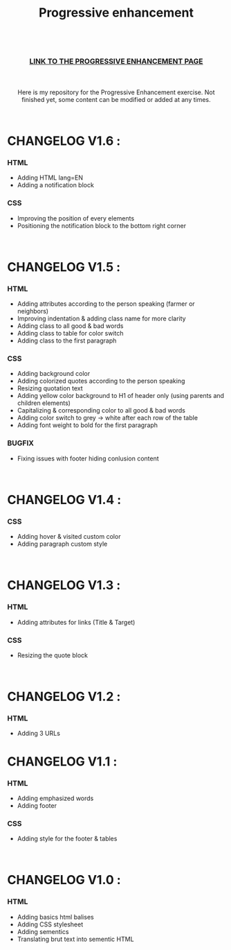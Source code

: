 # <p align="center">Progressive enhancement</p><br>
### <p align="center"> <a href="https://saphido.github.io/progressive-enhancement/">LINK TO THE PROGRESSIVE ENHANCEMENT PAGE</a> </p><br>

<p align="center"> Here is my repository for the Progressive Enhancement exercise. Not finished yet, some content can be modified or added at any times. <p><br>

# CHANGELOG V1.6 :

### HTML

* Adding HTML lang=EN
* Adding a notification block

### CSS
* Improving the position of every elements
* Positioning the notification block to the bottom right corner

<br>

# CHANGELOG V1.5 :

### HTML

* Adding attributes according to the person speaking (farmer or neighbors)
* Improving indentation & adding class name for more clarity
* Adding class to all good & bad words
* Adding class to table for color switch
* Adding class to the first paragraph

### CSS
* Adding background color
* Adding colorized quotes according to the person speaking
* Resizing quotation text
* Adding yellow color background to H1 of header only (using parents and children elements)
* Capitalizing & corresponding color to all good & bad words
* Adding color switch to grey -> white after each row of the table
* Adding font weight to bold for the first paragraph

### BUGFIX
* Fixing issues with footer hiding conlusion content

<br>

# CHANGELOG V1.4 :


### CSS
* Adding hover & visited custom color
* Adding paragraph custom style

<br>

# CHANGELOG V1.3 :

### HTML

* Adding attributes for links (Title & Target)

### CSS
* Resizing the quote block

<br>

# CHANGELOG V1.2 :

### HTML

* Adding 3 URLs

# CHANGELOG V1.1 :

### HTML

* Adding emphasized words
* Adding footer

### CSS

* Adding style for the footer & tables

<br>

# CHANGELOG V1.0 :

### HTML

* Adding basics html balises
* Adding CSS stylesheet
* Adding sementics
* Translating brut text into sementic HTML


